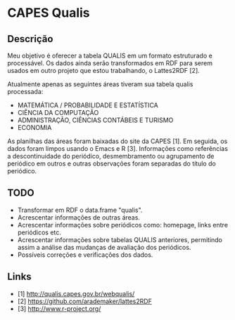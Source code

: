
# CAPES Qualis

## Descrição

Meu objetivo é oferecer a tabela QUALIS em um formato estruturado e
processável. Os dados ainda serão transformados em RDF para serem
usados em outro projeto que estou trabalhando, o Lattes2RDF [2].

Atualmente apenas as seguintes áreas tiveram sua tabela qualis
processada:

 * MATEMÁTICA / PROBABILIDADE E ESTATÍSTICA
 * CIÊNCIA DA COMPUTAÇÃO
 * ADMINISTRAÇÃO, CIÊNCIAS CONTÁBEIS E TURISMO
 * ECONOMIA

As planilhas das áreas foram baixadas do site da CAPES [1]. Em
seguida, os dados foram limpos usando o Emacs e R [3]. Informações
como referências a descontinuidade do periódico, desmembramento ou
agrupamento de periódico em outros e outras observações foram
separadas do título do periódico.

## TODO

 * Transformar em RDF o data.frame "qualis".
 * Acrescentar informações de outras áreas.
 * Acrescentar informações sobre periódicos como: homepage, links
   entre periódicos etc.
 * Acrescentar informações sobre tabelas QUALIS anteriores, permitindo
   assim a análise das mudanças de avaliação dos periódicos.
 * Possíveis correções e verificações dos dados.


## Links

 * [1] http://qualis.capes.gov.br/webqualis/
 * [2] https://github.com/arademaker/lattes2RDF
 * [3] http://www.r-project.org/

